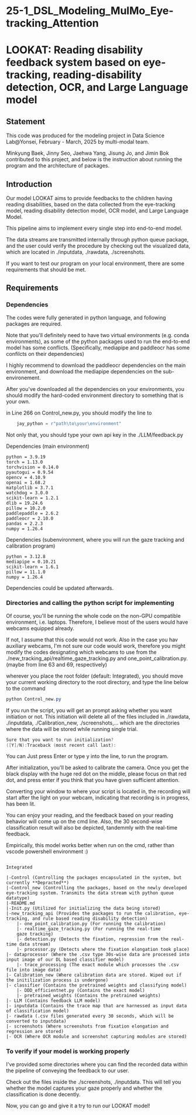 # 25-1_DSL_Modeling_MulMo_Eye-tracking_Attention
# LOOKAT: Reading disability feedback system based on eye-tracking, reading-disability detection, OCR, and Large Language model

## Statement
This code was produced for the modeling project in Data Science Lab@Yonsei, February - March, 2025 by multi-modal team. 

Minkyung Baek, Jinny Seo, Jaehwa Yang, Jisung Jo, and Jimin Bok contributed to this project, and below is the instruction about running the program and the architecture of packages.


## Introduction
Our model LOOKAT aims to provide feedbacks to the children having reading disabilities, based on the data collected from the eye-tracking
model, reading disability detection model, OCR model, and Large Language Model.

This pipeline aims to implement every single step into end-to-end model.

The data streams are transmitted internally through python queue package, and the user could verify the procedure by checking out the visualized data, which are located in ./inputdata, ./rawdata, ./screenshots. 

If you want to test our program on your local environment, there are some requirements that should be met.

## Requirements

### Dependencies

The codes were fully generated in python language, and following packages are required.

Note that you'll definitely need to have two virtual environments (e.g. conda environments), as some of the python packages used to run the end-to-end model has some conflicts. (Specifically, mediapipe and paddleocr has some confilcts on their dependencies)

I highly recommend to download the paddleocr dependencies on the main environment, and download the mediapipe dependencies on the sub-environement.

After you've downloaded all the dependencies on your environments, you should modify the hard-coded environment directory to something that is your own. 

in Line 266 on Control_new.py, you should modify the line to
```python
    jay_python = r"path\to\your\environment"
```

Not only that, you should type your own api key in the ./LLM/feedback.py

Dependencies (main environment)

    python = 3.9.19
    torch = 1.13.0
    torchvision = 0.14.0
    pyautogui = 0.9.54
    opencv = 4.10.9
    openai = 1.68.2
    matplotlib = 3.7.1
    watchdog = 3.0.0
    scikit-learn = 1.2.1
    dlib = 19.24.6
    pillow = 10.2.0
    paddlepaddle = 2.6.2
    paddleocr = 2.10.0
    pandas = 2.2.3
    numpy = 1.26.4

Dependencies (subenvironment, where you will run the gaze tracking and calibration program)

    python = 3.12.8
    mediapipe = 0.10.21
    scikit-learn = 1.6.1
    pillow = 11.1.0
    numpy = 1.26.4

Dependencies could be updated afterwards.
    
### Directories and calling the python script for implementing

Of course, you'll be running the whole code on the non-GPU compatible environment, i.e. laptops. Therefore, I believe most of the users would have webcams equipped already.

If not, I assume that this code would not work. Also in the case you hav auxiliary webcams, I'm not sure our code would work, therefore you might modify the codes designating which webcams to use from the ./new_tracking_api/realtime_gaze_tracking.py and one_point_calibration.py. (maybe from line 63 and 69, respectively)

wherever you place the root folder (default: Integrated), you should move your current working directory to the root directory, and type the line below to the command

```powershell
python Control_new.py
```
If you run the script, you will get an prompt asking whether you want initiation or not. 
This initiation will delete all of the files included in ./rawdata, ./inputdata, ./Calibration_new, ./screenshots,...
which are the directories where the data will be stored while running single trial.

```powershell
Sure that you want to run initialization?
([Y]/N):Traceback (most recent call last):
```
You can Just press Enter or type y into the line, to run the program.

After initialization, you'll be asked to calibrate the camera. Once you get the black display with the huge red dot on the middle, please focus on that red dot, and press enter if you think that you have given sufficient attention.

Converting your window to where your script is located in, the recording will start after the light on your webcam, indicating that recording is in progress, has been lit.

You can enjoy your reading, and the feedback based on your reading behavior will come up on the cmd line. Also, the 30 second-wise classification result will also be depicted, tandemmly with the real-time feedback.

Empirically, this model works better when run on the cmd, rather than vscode powershell environment :)

```

Integrated

|-Control (Controlling the packages encapsulated in the system, but currently **Depracted**)
|-Control_new (Controlling the packages, based on the newly developed eye-tracking system. Transmits the data stream with python queue datatype)
|-README.md
|-Init.py (Utilized for initializing the data being stored)
|-new_tracking_api (Provides the packages to run the calibration, eye-tracking, and rule based reading disability detection)
    |- one_point_calibration.py (For running the calibration)
    |- realtime_gaze_tracking.py (For running the real-time 
    gaze tracking)
    |- detection.py (Detects the fixation, regression from the real-time data stream)
    |- processor.py (Detects where the fixation elongation took place)
|- dataprocessor (Where the .csv type 30s-wise data are processed into input image of our DL based classifier model)
    |- trace_processing (The exact module which processes the .csv file into image data)
|- Calibration_new (Where calibration data are stored. Wiped out if the initilization process is undergone)
|- classifier (Contains the pretrained weights and classifying model)
    |- DDD_efficientnet.py (Contains the exact model)
    |- pretrained_weights (Contains the pretrained weights)
|- LLM (Contains feedback LLM model)
|- inputdata (Contains the trace map that are harnessed as input data of classification model)
|- rawdata (.csv files generated every 30 seconds, which will be converted to inputdata)
|- screenshots (Where screenshots from fixation elongation and regression are stored)
|- OCR (Where OCR module and screenshot capturing modules are stored)
```

### To verify if your model is working properly

I've provided some directories where you can find the recorded data within the pipeline of conveying the feedback to our user.

Check out the files inside the ./screenshots, ./inputdata. This will tell you whether the model captures your gaze properly and whether the classification is done decently.

Now, you can go and give it a try to run our LOOKAT model!
